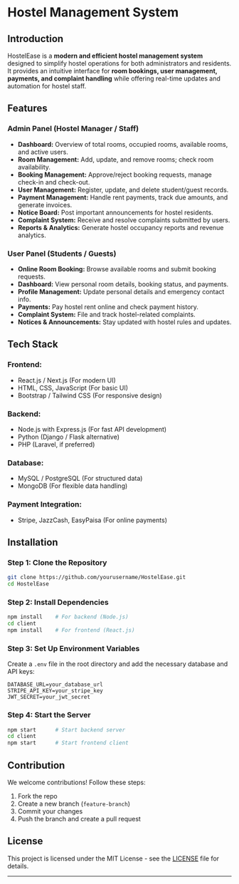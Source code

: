 # Hostel Management System

## Introduction
HostelEase is a **modern and efficient hostel management system** designed to simplify hostel operations for both administrators and residents. It provides an intuitive interface for **room bookings, user management, payments, and complaint handling** while offering real-time updates and automation for hostel staff.

## Features

### **Admin Panel (Hostel Manager / Staff)**
- **Dashboard:** Overview of total rooms, occupied rooms, available rooms, and active users.
- **Room Management:** Add, update, and remove rooms; check room availability.
- **Booking Management:** Approve/reject booking requests, manage check-in and check-out.
- **User Management:** Register, update, and delete student/guest records.
- **Payment Management:** Handle rent payments, track due amounts, and generate invoices.
- **Notice Board:** Post important announcements for hostel residents.
- **Complaint System:** Receive and resolve complaints submitted by users.
- **Reports & Analytics:** Generate hostel occupancy reports and revenue analytics.

### **User Panel (Students / Guests)**
- **Online Room Booking:** Browse available rooms and submit booking requests.
- **Dashboard:** View personal room details, booking status, and payments.
- **Profile Management:** Update personal details and emergency contact info.
- **Payments:** Pay hostel rent online and check payment history.
- **Complaint System:** File and track hostel-related complaints.
- **Notices & Announcements:** Stay updated with hostel rules and updates.

## Tech Stack
### **Frontend:**
- React.js / Next.js (For modern UI)  
- HTML, CSS, JavaScript (For basic UI)  
- Bootstrap / Tailwind CSS (For responsive design)  

### **Backend:**
- Node.js with Express.js (For fast API development)  
- Python (Django / Flask alternative)  
- PHP (Laravel, if preferred)  

### **Database:**
- MySQL / PostgreSQL (For structured data)  
- MongoDB (For flexible data handling)  

### **Payment Integration:**
- Stripe, JazzCash, EasyPaisa (For online payments)  

## Installation
### **Step 1: Clone the Repository**
```bash
git clone https://github.com/yourusername/HostelEase.git
cd HostelEase
```

### **Step 2: Install Dependencies**
```bash
npm install    # For backend (Node.js)
cd client
npm install    # For frontend (React.js)
```

### **Step 3: Set Up Environment Variables**
Create a `.env` file in the root directory and add the necessary database and API keys:
```env
DATABASE_URL=your_database_url
STRIPE_API_KEY=your_stripe_key
JWT_SECRET=your_jwt_secret
```

### **Step 4: Start the Server**
```bash
npm start      # Start backend server
cd client
npm start      # Start frontend client
```

## Contribution
We welcome contributions! Follow these steps:
1. Fork the repo
2. Create a new branch (`feature-branch`)
3. Commit your changes
4. Push the branch and create a pull request

## License
This project is licensed under the MIT License - see the [LICENSE](LICENSE) file for details.

---



